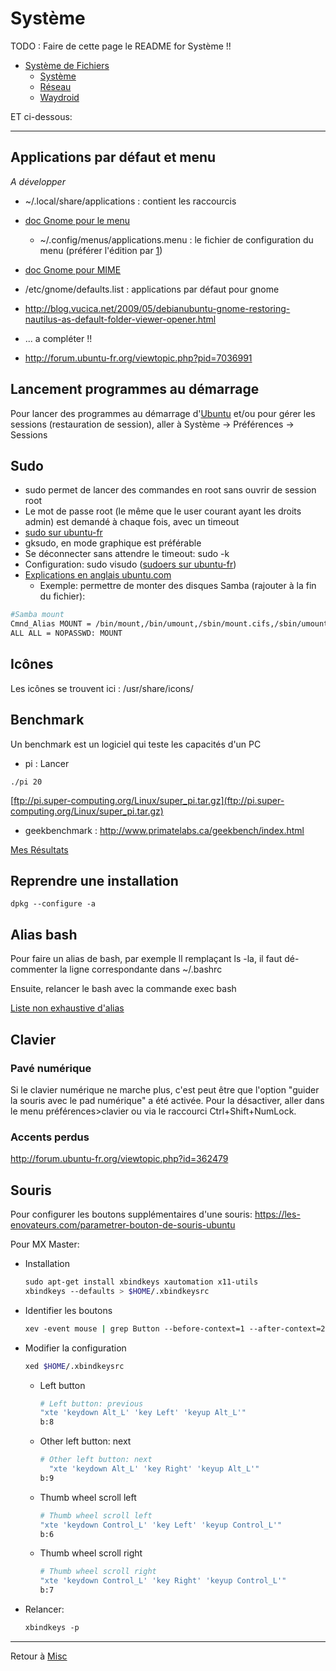 # Système

TODO : Faire de cette page le README for Système !!

- [Système de Fichiers](system/Système_de_Fichiers.md)
  - [Système](system/Système)
  - [Réseau](Réseau)
  - [Waydroid](Waydroid)

ET ci-dessous:

---------------------------------------------------------

## Applications par défaut et menu

*A développer*

- ~/.local/share/applications : contient les raccourcis
- [doc Gnome pour le
  menu](http://library.gnome.org/admin/system-admin-guide/stable/menustructure-0.html.fr)
  - ~/.config/menus/applications.menu : le fichier de configuration du
    menu (préférer l'édition par [1](apt://alacarte))
- [doc Gnome pour
  MIME](http://library.gnome.org/admin/system-admin-guide/stable/mimetypes-0.html.fr)
- /etc/gnome/defaults.list : applications par défaut pour gnome
- <http://blog.vucica.net/2009/05/debianubuntu-gnome-restoring-nautilus-as-default-folder-viewer-opener.html>
- ... a compléter !!

- <http://forum.ubuntu-fr.org/viewtopic.php?pid=7036991>

## Lancement programmes au démarrage

Pour lancer des programmes au démarrage d'[Ubuntu](linux/dist/Ubuntu)
et/ou pour gérer les sessions (restauration de session), aller à Système
→ Préférences → Sessions

## Sudo

- sudo permet de lancer des commandes en root sans ouvrir de session
  root
- Le mot de passe root (le même que le user courant ayant les droits
  admin) est demandé à chaque fois, avec un timeout
- [sudo sur ubuntu-fr](http://doc.ubuntu-fr.org/sudo)
- gksudo, en mode graphique est préférable
- Se déconnecter sans attendre le timeout: sudo -k
- Configuration: sudo visudo ([sudoers sur
  ubuntu-fr](http://doc.ubuntu-fr.org/sudoers))
- [Explications en anglais
  ubuntu.com](https://help.ubuntu.com/community/Sudoers)
  - Exemple: permettre de monter des disques Samba (rajouter à la fin du
    fichier):

```sh
#Samba mount
Cmnd_Alias MOUNT = /bin/mount,/bin/umount,/sbin/mount.cifs,/sbin/umount.cifs
ALL ALL = NOPASSWD: MOUNT
```

## Icônes

Les icônes se trouvent ici : /usr/share/icons/

## Benchmark

Un benchmark est un logiciel qui teste les capacités d'un PC

- pi : Lancer

`./pi 20`

[ftp://pi.super-computing.org/Linux/super_pi.tar.gz](ftp://pi.super-computing.org/Linux/super_pi.tar.gz)

- geekbenchmark : <http://www.primatelabs.ca/geekbench/index.html>

[Mes Résultats](Mes_Résultats)

## Reprendre une installation

`dpkg --configure -a`

## Alias bash

Pour faire un alias de bash, par exemple ll remplaçant ls -la, il faut
dé-commenter la ligne correspondante dans ~/.bashrc

Ensuite, relancer le bash avec la commande exec bash

[Liste non exhaustive d'alias](http://forum.ubuntu-fr.org/viewtopic.php?id=20437)

## Clavier

### Pavé numérique

Si le clavier numérique ne marche plus, c'est peut être que l'option
"guider la souris avec le pad numérique" a été activée. Pour la
désactiver, aller dans le menu préférences\>clavier ou via le raccourci
Ctrl+Shift+NumLock.

### Accents perdus

<http://forum.ubuntu-fr.org/viewtopic.php?id=362479>

## Souris

Pour configurer les boutons supplémentaires d'une souris:
<https://les-enovateurs.com/parametrer-bouton-de-souris-ubuntu>

Pour MX Master:

- Installation

  ```sh
  sudo apt-get install xbindkeys xautomation x11-utils 
  xbindkeys --defaults > $HOME/.xbindkeysrc
  ```

- Identifier les boutons
  
  ```sh
  xev -event mouse | grep Button --before-context=1 --after-context=2
  ```

- Modifier la configuration

  ```sh
  xed $HOME/.xbindkeysrc
  ```

  - Left button

      ```sh
      # Left button: previous
      "xte 'keydown Alt_L' 'key Left' 'keyup Alt_L'"
      b:8
      ```
  
  - Other left button: next

      ```sh
      # Other left button: next
      "xte 'keydown Alt_L' 'key Right' 'keyup Alt_L'"
      b:9
      ```

  - Thumb wheel scroll left

    ```sh
    # Thumb wheel scroll left
    "xte 'keydown Control_L' 'key Left' 'keyup Control_L'"
    b:6
    ```

  - Thumb wheel scroll right

    ```sh
    # Thumb wheel scroll right
    "xte 'keydown Control_L' 'key Right' 'keyup Control_L'"
    b:7
    ```

- Relancer:

  ```sh
  xbindkeys -p
  ```

------------------------------------------------------------------------

Retour à [Misc](Misc)
